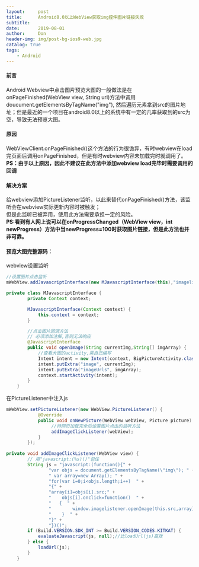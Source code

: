 ```yaml
---
layout:     post
title:      Android8.0以上WebView获取img控件图片链接失败
subtitle:   
date:       2019-08-01
author:     Don
header-img: img/post-bg-ios9-web.jpg
catalog: true
tags:
    - Android
---
```


#### 前言
Android Webview中点击图片预览大图的一般做法是在onPageFinished(WebView view, String url)方法中调用doucument.getElementsByTagName("img"),
然后遍历元素拿到src的图片地址；但是最近的一个项目在android8.0以上的系统中有一定的几率获取到的src为空，导致无法预览大图。  

#### 原因  
WebViewClient.onPageFinished()这个方法的行为很诡异，有时webview在load完页面后调用onPageFinished，但是有时webview内容未加载完时就调用了。  
**PS：由于以上原因，因此不建议在此方法中添加webview load完毕时需要调用的回调**

#### 解决方案  
给webview添加PictureListener监听，以此来替代onPageFinished()方法，该监听会在webview实际更新内容时被触发；  
但是此监听已被弃用，使用此方法需要承担一定的风险。    
**PS:看到有人网上说可以在onProgressChanged（WebView view，int newProgress）方法中当newProgress=100时获取图片链接，但是此方法也并非可靠。**

#### 预览大图完整源码：   
webview设置监听
```java
//设置图片点击监听
mWebView.addJavascriptInterface(new MJavascriptInterface(this),"imagelistener");

private class MJavascriptInterface {
        private Context context;

        MJavascriptInterface(Context context) {
            this.context = context;
        }

        //点击图片回调方法
        // 必须添加注解,否则无法响应
        @JavascriptInterface
        public void openImage(String currentImg,String[] imgArray) {
            //查看大图的activity,需自己编写
            Intent intent = new Intent(context, BigPictureActivity.class);
            intent.putExtra("image", currentImg);
            intent.putExtra("imageUrls", imgArray);
            context.startActivity(intent);
        }
    }
```

在PictureListener中注入js  
```java
mWebView.setPictureListener(new WebView.PictureListener() {
            @Override
            public void onNewPicture(WebView webView, Picture picture) {
                 //待网页加载完全后设置图片点击的监听方法
                 addImageClickListener(webView);
            }
        });
        
private void addImageClickListener(WebView view) {
        // 用"javascript:(%s)()"包住
        String js = "javascript:(function(){" +
                "var objs = document.getElementsByTagName(\"img\"); " +
                " var array=new Array(); " +
                "for(var i=0;i<objs.length;i++)  " +
                "{" +
                "array[i]=objs[i].src;" +
                "    objs[i].onclick=function()  " +
                "   {  " +
                "        window.imagelistener.openImage(this.src,array);  " +
                "    }  " +
                "}" +
                "})()";
        if (Build.VERSION.SDK_INT >= Build.VERSION_CODES.KITKAT) {
            evaluateJavascript(js, null);//比loadUrl(js)高效
        } else {
            loadUrl(js);
        }
    }
```

